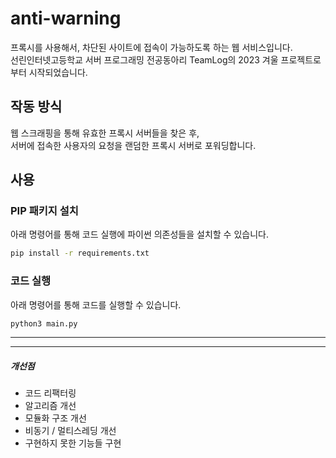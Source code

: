 # anti-warning  
프록시를 사용해서, 차단된 사이트에 접속이 가능하도록 하는 웹 서비스입니다.  
선린인터넷고등학교 서버 프로그래밍 전공동아리 TeamLog의 2023 겨울 프로젝트로부터 시작되었습니다.  

## 작동 방식  
웹 스크래핑을 통해 유효한 프록시 서버들을 찾은 후,  
서버에 접속한 사용자의 요청을 랜덤한 프록시 서버로 포워딩합니다.  


## 사용  

### PIP 패키지 설치  
아래 명령어를 통해 코드 실행에 파이썬 의존성들을 설치할 수 있습니다.  
```bash
pip install -r requirements.txt
```  
### 코드 실행
아래 명령어를 통해 코드를 실행할 수 있습니다.  
```bash
python3 main.py 
```

---
---

##### 개선점
- 코드 리팩터링  
- 알고리즘 개선  
- 모듈화 구조 개선  
- 비동기 / 멀티스레딩 개선  
- 구현하지 못한 기능들 구현  